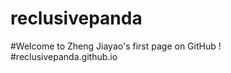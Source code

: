 # reclusivepanda
#Welcome to Zheng Jiayao's first page on GitHub !
#reclusivepanda.github.io
<a href="reclusivepanda.github.io"></a><a href="reclusivepanda.github.io"></a>
